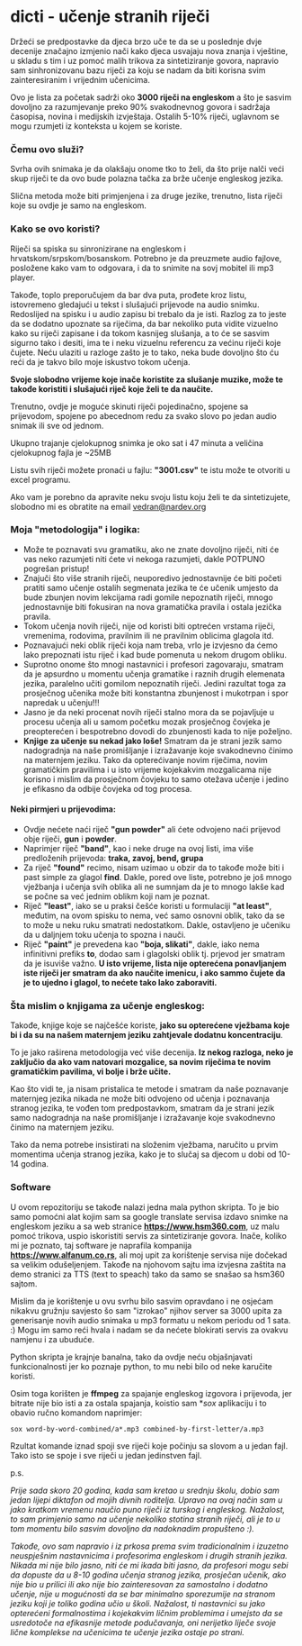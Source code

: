 # dicti - učenje stranih riječi

Držeći se predpostavke da djeca brzo uče te da se u poslednje dvje decenije značajno izmjenio nači kako djeca usvajaju nova znanja i vještine, u skladu s tim i uz pomoć malih trikova za sintetiziranje govora, napravio sam sinhronizovanu bazu riječi za koju se nadam da  biti korisna svim zainteresiranim i vrijednim učenicima.

Ovo je lista za početak sadrži oko **3000 riječi na engleskom** a što je sasvim dovoljno za razumjevanje preko 90% svakodnevnog govora i sadržaja časopisa, novina i medijskih izvještaja. Ostalih 5-10% riječi, uglavnom se mogu rzumjeti iz konteksta u kojem se koriste.

### Čemu ovo služi?

Svrha ovih snimaka je da olakšaju onome tko to želi, da što prije nalči veći skup riječi te da ovo bude polazna tačka za brže učenje engleskog jezika.

Slična metoda može biti primjenjena i za druge jezike, trenutno, lista riječi koje su ovdje je samo na engleskom.

### Kako se ovo koristi?

Riječi sa spiska su sinronizirane na engleskom i hrvatskom/srpskom/bosanskom.
Potrebno je da preuzmete audio fajlove, posložene kako vam to odgovara, i da to snimite na sovj mobitel ili mp3 player.

Takođe, toplo preporučujem da bar dva puta, prođete kroz listu, istovremeno gledajući u tekst i slušajući prijevode na audio snimku.
Redoslijed na spisku i u audio zapisu bi trebalo da je isti.
Razlog za to jeste da se dodatno upoznate sa riječima, da bar nekoliko puta vidite vizuelno kako su riječi zapisane i da tokom kasnijeg slušanja, a to će se sasvim sigurno tako i desiti, ima te i neku vizuelnu referencu za većinu riječi koje čujete.
Neću ulaziti u razloge zašto je to tako, neka bude dovoljno što ću reći da je takvo bilo moje iskustvo tokom učenja.

**Svoje slobodno vrijeme koje inače koristite za slušanje muzike, može te takođe koristiti i slušajući riječ koje želi te da naučite.**

Trenutno, ovdje je moguće skinuti riječi pojedinačno, spojene sa prijevodom, spojene po abecednom redu za svako slovo po jedan audio snimak ili sve od jednom.

Ukupno trajanje cjelokupnog snimka je oko sat i 47 minuta a veličina cjelokupnog fajla je ~25MB

Listu svih riječi možete pronaći u fajlu: **"3001.csv"** te istu može te otvoriti u excel programu.

Ako vam je porebno da apravite neku svoju listu koju želi te da sintetizujete, slobodno mi es obratite na email vedran@nardev.org

### Moja "metodologija" i logika:

- Može te poznavati svu gramatiku, ako ne znate dovoljno riječi, niti će vas neko razumjeti niti ćete vi nekoga razumjeti, dakle POTPUNO pogrešan pristup!
- Znajuči što više stranih riječi, neuporedivo jednostavnije će biti početi pratiti samo učenje ostalih segmenata jezika te će učenik umjesto da bude zbunjen novim lekcijama radi gomile nepoznatih riječi, mnogo jednostavnije biti fokusiran na nova gramatička pravila i ostala jezička pravila.
- Tokom učenja novih riječi, nije od koristi biti optrećen vrstama riječi, vremenima, rodovima, pravilnim ili ne pravilnim oblicima glagola itd.
- Poznavajući neki oblik riječi koja nam treba, vrlo je izvjesno da ćemo lako prepoznati istu riječ i kad bude pomenuta u nekom drugom obliku.
- Suprotno onome što mnogi nastavnici i profesori zagovaraju, smatram da je apsurdno u momentu učenja gramatike i raznih drugih elemenata jezika, paralelno učiti gomilom nepoznatih riječi. Jedini razultat toga za prosječnog učenika može biti konstantna zbunjenost i mukotrpan i spor napredak u učenju!!!
- Jasno je da neki procenat novih riječi stalno mora da se pojavljuje u procesu učenja ali u samom početku mozak prosječnog čovjeka je preopterećen i bespotrebno dovodi do zbunjenosti kada to nije poželjno.
- **Knjige za učenje su nekad jako loše!** Smatram da je strani jezik samo nadogradnja na naše promišljanje i izražavanje koje svakodnevno činimo na maternjem jeziku. Tako da opterećivanje novim riječima, novim gramatičkim pravilima i u isto vrijeme kojekakvim mozgalicama nije korisno i mislim da prosječnom čovjeku to samo otežava učenje i jedino je efikasno da odbije čovjeka od tog procesa.

#### Neki pirmjeri u prijevodima:
- Ovdje nećete naći riječ **"gun powder"** ali ćete odvojeno naći prijevod obje riječi, **gun** i **powder**.
- Naprimjer riječ **"band"**, kao i neke druge na ovoj listi, ima više predloženih prijevoda: **traka, zavoj, bend, grupa**
- Za riječ **"found"** recimo, nisam uzimao u obzir da to takođe može biti i past simple za glagol **find**. Dakle, pored ove liste, potrebno je još mnogo vježbanja i učenja svih oblika ali ne sumnjam da je to mnogo lakše kad se počne sa već jednim oblikm koji nam je poznat.
- Riječ **"least"**, iako se u praksi češće koristi u formulaciji **"at least"**, međutim, na ovom spisku to nema, već samo osnovni oblik, tako da se to može u neku ruku smatrati nedostatkom. Dakle, ostavljeno je učeniku da u daljnjem toku učenja to spozna i nauči.
- Riječ **"paint"** je prevedena kao **"boja, slikati"**, dakle, iako nema infinitivni prefiks **to**, dodao sam i glagolski oblik tj. prjevod jer smatram da je isuviše važno. **U isto vrijeme, lista nije opterećena ponavljanjem iste riječi jer smatram da ako naučite imenicu, i ako sammo čujete da je to ujedno i glagol, to nećete tako lako zaboraviti.**

### Šta mislim o knjigama za učenje engleskog:

Takođe, knjige koje se najčešće koriste, **jako su opterećene vježbama koje bi i da su na našem maternjem jeziku zahtjevale dodatnu koncentraciju**.

To je jako raširena metodologija već više decenija. **Iz nekog razloga, neko je zaključio da ako vam natovari mozgalice, sa novim riječima te novim gramatičkim pavilima, vi bolje i brže učite.**

Kao što vidi te, ja nisam pristalica te metode i smatram da naše poznavanje maternjeg jezika nikada ne može biti odvojeno od učenja i poznavanja stranog jezika, te vođen tom predpostavkom, smatram da je strani jezik samo nadogradnja na naše promišljanje i izražavanje koje svakodnevno činimo na maternjem jeziku.

Tako da nema potrebe insistirati na složenim vježbama, naručito u prvim momentima učenja stranog jezika, kako je to slučaj sa djecom u dobi od 10-14 godina.


### Software

U ovom repozitoriju se takođe nalazi jedna mala python skripta. To je bio samo pomoćni alat kojim sam sa google translate servisa izdavo snimke na engleskom jeziku a sa web stranice **https://www.hsm360.com**, uz malu pomoć trikova, uspio iskoristiti servis za sintetiziranje govora. Inače, koliko mi je poznato, taj software je naprafila kompanija **https://www.alfanum.co.rs**, ali moj upit za korištenje servisa nije dočekad sa velikim odušeljenjem. Takođe na njohovom sajtu ima izvjesna zaštita na demo stranici za TTS (text to speach) tako da samo se snašao sa hsm360 sajtom.

Mislim da je korištenje u ovu svrhu bilo sasvim opravdano i ne osjećam nikakvu gružnju savjesto šo sam "izrokao" njihov server sa 3000 upita za generisanje novih audio snimaka u mp3 formatu u nekom periodu od 1 sata. :) Mogu im samo reći hvala i nadam se da nećete blokirati servis za ovakvu namjenu i za ubuduće.

Python skripta je krajnje banalna, tako da ovdje neću objašnjavati funkcionalnosti jer ko poznaje python, to mu nebi bilo od neke karučite koristi.

Osim toga korišten je **ffmpeg** za spajanje engleskog izgovora i prijevoda, jer bitrate nije bio isti a za ostala spajanja, koistio sam **sox* aplikaciju i to obavio ručno komandom naprimjer:
```
sox word-by-word-combined/a*.mp3 combined-by-first-letter/a.mp3
```
Rzultat komande iznad spoji sve riječi koje počinju sa slovom a u jedan fajl. Tako isto se spoje i sve riječi u jedan jedinstven fajl.

p.s.

*Prije sada skoro 20 godina, kada sam kretao u srednju školu, dobio sam jedan lijepi diktafon od mojih divnih roditelja. Upravo na ovaj način sam u jako kratkom vremenu naučio puno riječi iz turskog i engleskog. Nažalost, to sam primjenio samo na učenje nekoliko stotina stranih riječi, ali je to u tom momentu bilo sasvim dovoljno da nadoknadim propušteno :).*

*Takođe, ovo sam napravio i iz prkosa prema svim tradicionalnim i izuzetno neuspješnim nastavnicima i profesorima engleskom i drugih stranih jezika. Nikada mi nije bilo jasno, niti će mi ikada biti jasno, da profesori mogu sebi da dopuste da u 8-10 godina učenja stranog jezika, prosječan učenik, ako nije bio u prilici ili ako nije bio zainteresovan za samostalno i dodatno učenje, nije u mogućnosti da se bar minimalno sporezumije na stranom jeziku koji je toliko godina učio u školi.
Nažalost, ti nastavnici su jako opterećeni formalnostima i kojekakvim ličnim problemima i umejsto da se usredotoče na efikasnije metode podučavanja, oni nerijetko liječe svoje lične komplekse na učenicima te učenje jezika ostaje po strani.*